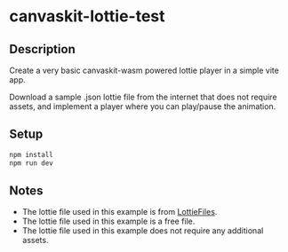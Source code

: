 # canvaskit-lottie-test

## Description

Create a very basic canvaskit-wasm powered lottie player in a simple vite app.

Download a sample .json lottie file from the internet that does not require assets, and implement a player where you can play/pause the animation.

## Setup

```bash
npm install
npm run dev
```

## Notes

- The lottie file used in this example is from [LottieFiles](https://lottiefiles.com/free-animations/sample).
- The lottie file used in this example is a free file.
- The lottie file used in this example does not require any additional assets.
